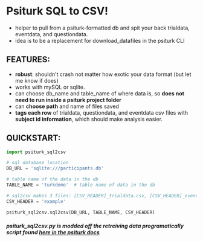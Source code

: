 # Psiturk SQL to CSV!
  - helper to pull from a psiturk-formatted db and spit your back trialdata, eventdata, and questiondata.
  - idea is to be a replacement for download_datafiles in the psiturk CLI

## FEATURES:
  - **robust**: shouldn't crash not matter how exotic your data format (but let me know if does)
  - works with mySQL or sqlite.
  - can choose db\_name and table\_name of where data is, so **does not need to run inside a psiturk project folder**
  - can **choose path** and name of files saved
  - **tags each row** of trialdata, questiondata, and eventdata csv files with **subject id information**, which should make analysis easier.

## QUICKSTART:
```python
import psiturk_sql2csv

# sql database location
DB_URL = 'sqlite:///participants.db'  

# table name of the data in the db
TABLE_NAME = 'turkdemo'  # table name of data in the db

# sql2csv makes 3 files: [CSV_HEADER]_trialdata.csv, [CSV_HEADER]_eventdata.csv, and [CSV_HEADER]_questiondata.csv
CSV_HEADER = 'example'  

psiturk_sql2csv.sql2csv(DB_URL, TABLE_NAME, CSV_HEADER)
```

##### psiturk_sql2csv.py is modded off the retreiving data programatically script found [here in the psiturk docs](http://psiturk.readthedocs.org/en/latest/retrieving.html)

